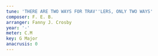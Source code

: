 ```yaml
---
tune: 'THERE ARE TWO WAYS FOR TRAV''LERS, ONLY TWO WAYS'
composer: F. E. B.
arranger: Fanny J. Crosby
year: '-'
meter: C.M
key: G Major
anacrusis: 0
---
```

